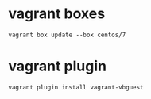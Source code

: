 # vagrant boxes
```
vagrant box update --box centos/7
```

# vagrant plugin

```
vagrant plugin install vagrant-vbguest
```
